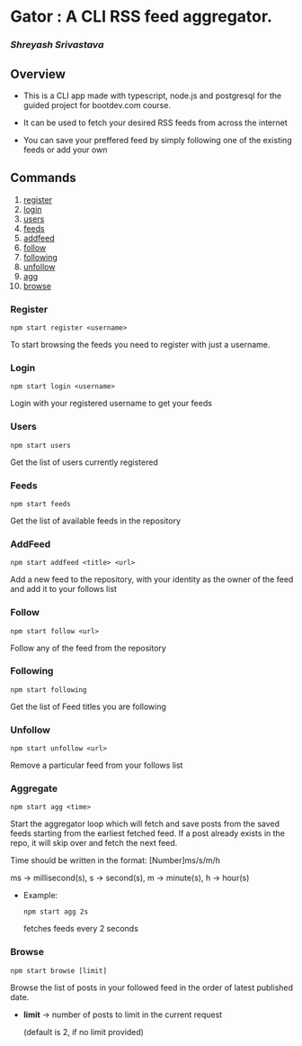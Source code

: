# Gator : A CLI RSS feed aggregator.

### _Shreyash Srivastava_

## Overview

-   This is a CLI app made with typescript, node.js and postgresql for the guided project for bootdev.com course.

-   It can be used to fetch your desired RSS feeds from across the internet

-   You can save your preffered feed by simply following one of the existing feeds or add your own

## Commands

1. [register](#register)
2. [login](#login)
3. [users](#users)
4. [feeds](#feeds)
5. [addfeed](#addfeed)
6. [follow](#follow)
7. [following](#following)
8. [unfollow](#unfollow)
9. [agg](#aggregate)
10. [browse](#browse)

### Register

`npm start register <username>`

To start browsing the feeds you need to register with just a username.

### Login

`npm start login <username>`

Login with your registered username to get your feeds

### Users

`npm start users`

Get the list of users currently registered

### Feeds

`npm start feeds`

Get the list of available feeds in the repository

### AddFeed

`npm start addfeed <title> <url>`

Add a new feed to the repository, with your identity as the owner of the feed and add it to your follows list

### Follow

`npm start follow <url>`

Follow any of the feed from the repository

### Following

`npm start following`

Get the list of Feed titles you are following

### Unfollow

`npm start unfollow <url>`

Remove a particular feed from your follows list

### Aggregate

`npm start agg <time>`

Start the aggregator loop which will fetch and save posts from the saved feeds starting from the earliest fetched feed. If a post already exists in the repo, it will skip over and fetch the next feed.

Time should be written in the format: [Number]ms/s/m/h

ms -> millisecond(s), s -> second(s), m -> minute(s), h -> hour(s)

-   Example:

    `npm start agg 2s`

    fetches feeds every 2 seconds

### Browse

`npm start browse [limit]`

Browse the list of posts in your followed feed in the order of latest published date.

-   **limit** -> number of posts to limit in the current request

    (default is 2, if no limit provided)
